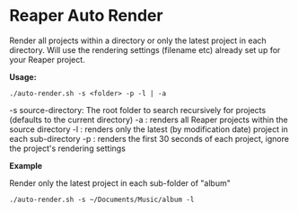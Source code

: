 # Reaper Auto Render

Render all projects within a directory or only the latest project in each directory. Will use the rendering settings (filename etc) already set up for your Reaper project.

**Usage:**

`./auto-render.sh -s <folder> -p -l | -a`

-s source-directory: The root folder to search recursively for projects (defaults to the current directory)
-a : renders all Reaper projects within the source directory
-l : renders only the latest (by modification date) project in each sub-directory
-p : renders the first 30 seconds of each project, ignore the project's rendering settings

**Example**

Render only the latest project in each sub-folder of "album"

`./auto-render.sh -s ~/Documents/Music/album -l`